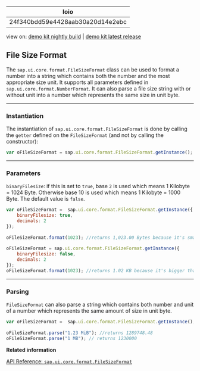 <!-- loio24f340bdd59e4428aab30a20d14e2ebc -->

| loio |
| -----|
| 24f340bdd59e4428aab30a20d14e2ebc |

<div id="loio">

view on: [demo kit nightly build](https://openui5nightly.hana.ondemand.com/#/topic/24f340bdd59e4428aab30a20d14e2ebc) | [demo kit latest release](https://openui5.hana.ondemand.com/#/topic/24f340bdd59e4428aab30a20d14e2ebc)</div>

## File Size Format

The `sap.ui.core.format.FileSizeFormat` class can be used to format a number into a string which contains both the number and the most appropriate size unit. It supports all parameters defined in `sap.ui.core.format.NumberFormat`. It can also parse a file size string with or without unit into a number which represents the same size in unit byte.

***

### Instantiation

The instantiation of `sap.ui.core.format.FileSizeFormat` is done by calling the `getter` defined on the `FileSizeFormat` \(and not by calling the constructor\):

``` js
var oFileSizeFormat = sap.ui.core.format.FileSizeFormat.getInstance();
```

***

### Parameters

`binaryFilesize`: if this is set to `true`, base `2` is used which means 1 Kilobyte = 1024 Byte. Otherwise base 10 is used which means 1 Kilobyte = 1000 Byte. The default value is `false`.

``` js
var oFileSizeFormat =  sap.ui.core.format.FileSizeFormat.getInstance({
    binaryFilesize: true,
    decimals: 2
});
 
oFileSizeFormat.format(1023); //returns 1,023.00 Bytes because it's smaller than 1 KB (1024 Bytes)
 
oFileSizeFormat = sap.ui.core.format.FileSizeFormat.getInstance({
    binaryFilesize: false,
    decimals: 2
});
oFileSizeFormat.format(1023); //returns 1.02 KB because it's bigger than 1 KB (1000 Bytes)
```

***

### Parsing

`FileSizeFormat` can also parse a string which contains both number and unit of a number which represents the same amount of size in unit byte.

``` js
var oFileSizeFormat =  sap.ui.core.format.FileSizeFormat.getInstance();
 
oFileSizeFormat.parse("1.23 MiB"); //returns 1289748.48
oFileSizeFormat.parse("1 MB"); // returns 1230000
```

**Related information**  


[API Reference: `sap.ui.core.format.FileSizeFormat`](https://openui5.hana.ondemand.com/#docs/api/symbols/sap.ui.core.format.FileSizeFormat.html)

